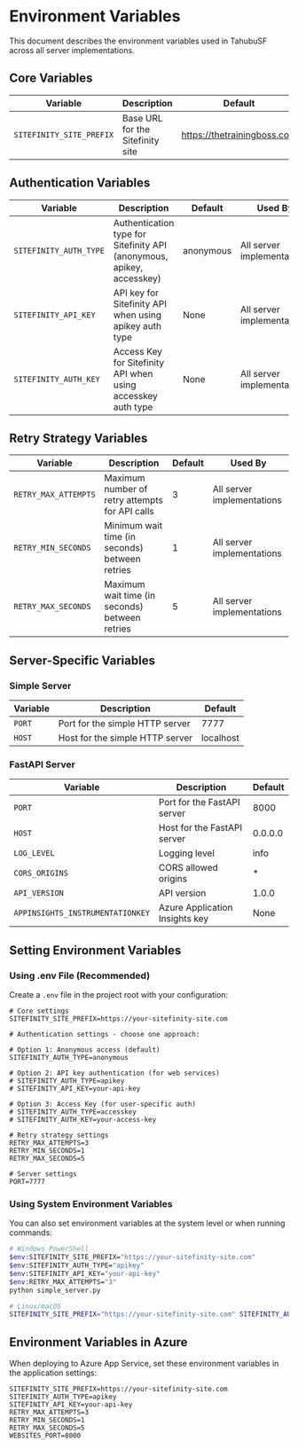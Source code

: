 # Environment Variables

This document describes the environment variables used in TahubuSF across all server implementations.

## Core Variables

| Variable | Description | Default | Used By |
|----------|-------------|---------|---------|
| `SITEFINITY_SITE_PREFIX` | Base URL for the Sitefinity site | https://thetrainingboss.com | All server implementations |

## Authentication Variables

| Variable | Description | Default | Used By |
|----------|-------------|---------|---------|
| `SITEFINITY_AUTH_TYPE` | Authentication type for Sitefinity API (anonymous, apikey, accesskey) | anonymous | All server implementations |
| `SITEFINITY_API_KEY` | API key for Sitefinity API when using apikey auth type | None | All server implementations |
| `SITEFINITY_AUTH_KEY` | Access Key for Sitefinity API when using accesskey auth type | None | All server implementations |

## Retry Strategy Variables

| Variable | Description | Default | Used By |
|----------|-------------|---------|---------|
| `RETRY_MAX_ATTEMPTS` | Maximum number of retry attempts for API calls | 3 | All server implementations |
| `RETRY_MIN_SECONDS` | Minimum wait time (in seconds) between retries | 1 | All server implementations |
| `RETRY_MAX_SECONDS` | Maximum wait time (in seconds) between retries | 5 | All server implementations |

## Server-Specific Variables

### Simple Server

| Variable | Description | Default | 
|----------|-------------|---------|
| `PORT` | Port for the simple HTTP server | 7777 |
| `HOST` | Host for the simple HTTP server | localhost |

### FastAPI Server

| Variable | Description | Default |
|----------|-------------|---------|
| `PORT` | Port for the FastAPI server | 8000 |
| `HOST` | Host for the FastAPI server | 0.0.0.0 |
| `LOG_LEVEL` | Logging level | info |
| `CORS_ORIGINS` | CORS allowed origins | * |
| `API_VERSION` | API version | 1.0.0 |
| `APPINSIGHTS_INSTRUMENTATIONKEY` | Azure Application Insights key | None |

## Setting Environment Variables

### Using .env File (Recommended)

Create a `.env` file in the project root with your configuration:

```
# Core settings
SITEFINITY_SITE_PREFIX=https://your-sitefinity-site.com

# Authentication settings - choose one approach:

# Option 1: Anonymous access (default)
SITEFINITY_AUTH_TYPE=anonymous

# Option 2: API key authentication (for web services)
# SITEFINITY_AUTH_TYPE=apikey
# SITEFINITY_API_KEY=your-api-key

# Option 3: Access Key (for user-specific auth)
# SITEFINITY_AUTH_TYPE=accesskey
# SITEFINITY_AUTH_KEY=your-access-key

# Retry strategy settings
RETRY_MAX_ATTEMPTS=3
RETRY_MIN_SECONDS=1
RETRY_MAX_SECONDS=5

# Server settings
PORT=7777
```

### Using System Environment Variables

You can also set environment variables at the system level or when running commands:

```bash
# Windows PowerShell
$env:SITEFINITY_SITE_PREFIX="https://your-sitefinity-site.com"
$env:SITEFINITY_AUTH_TYPE="apikey"
$env:SITEFINITY_API_KEY="your-api-key"
$env:RETRY_MAX_ATTEMPTS="3"
python simple_server.py

# Linux/macOS
SITEFINITY_SITE_PREFIX="https://your-sitefinity-site.com" SITEFINITY_AUTH_TYPE="apikey" SITEFINITY_API_KEY="your-api-key" RETRY_MAX_ATTEMPTS="3" python simple_server.py
```

## Environment Variables in Azure

When deploying to Azure App Service, set these environment variables in the application settings:

```
SITEFINITY_SITE_PREFIX=https://your-sitefinity-site.com
SITEFINITY_AUTH_TYPE=apikey
SITEFINITY_API_KEY=your-api-key
RETRY_MAX_ATTEMPTS=3
RETRY_MIN_SECONDS=1
RETRY_MAX_SECONDS=5
WEBSITES_PORT=8000
```
